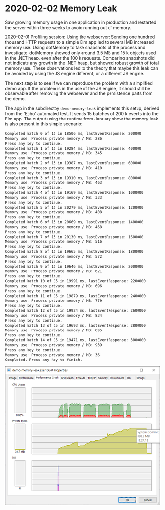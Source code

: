 # 2020-02-02 Memory Leak

Saw growing memory usage in one application in production and restarted the server within three weeks to avoid running out of memory.

2020-02-01 Profiling session: Using the webserver: Sending one hundred thousand HTTP requests to a simple Elm app led to several MB increased memory use. Using dotMemory to take snapshots of the process and investigate: dotMemory showed only around 3.5 MB and 15 k objects used in the .NET heap, even after the 100 k requests. Comparing snapshots did not indicate any growth in the .NET heap, but showed robust growth of total memory use. These observations led to the theory that maybe this leak can be avoided by using the JS engine different, or a different JS engine.

The next step is to see if we can reproduce the problem with a simplified demo app. If the problem is in the use of the JS engine, it should still be observable after removing the webserver and the persistence parts from the demo.

The app in the subdirectoy `demo-memory-leak` implements this setup, derived from the 'Echo' automated test. It sends 15 batches of 200 k events into the Elm app. The output using the runtime from January show the memory leak is also present in this simple scenario:

```terminal
Completed batch 0 of 15 in 18506 ms, lastEventResponse: 200000
Memory use: Process private memory / MB: 286
Press any key to continue.
Completed batch 1 of 15 in 19284 ms, lastEventResponse: 400000
Memory use: Process private memory / MB: 345
Press any key to continue.
Completed batch 2 of 15 in 19387 ms, lastEventResponse: 600000
Memory use: Process private memory / MB: 410
Press any key to continue.
Completed batch 3 of 15 in 19310 ms, lastEventResponse: 800000
Memory use: Process private memory / MB: 463
Press any key to continue.
Completed batch 4 of 15 in 19169 ms, lastEventResponse: 1000000
Memory use: Process private memory / MB: 333
Press any key to continue.
Completed batch 5 of 15 in 20279 ms, lastEventResponse: 1200000
Memory use: Process private memory / MB: 408
Press any key to continue.
Completed batch 6 of 15 in 20669 ms, lastEventResponse: 1400000
Memory use: Process private memory / MB: 468
Press any key to continue.
Completed batch 7 of 15 in 20130 ms, lastEventResponse: 1600000
Memory use: Process private memory / MB: 516
Press any key to continue.
Completed batch 8 of 15 in 19665 ms, lastEventResponse: 1800000
Memory use: Process private memory / MB: 572
Press any key to continue.
Completed batch 9 of 15 in 19646 ms, lastEventResponse: 2000000
Memory use: Process private memory / MB: 621
Press any key to continue.
Completed batch 10 of 15 in 19991 ms, lastEventResponse: 2200000
Memory use: Process private memory / MB: 696
Press any key to continue.
Completed batch 11 of 15 in 19879 ms, lastEventResponse: 2400000
Memory use: Process private memory / MB: 779
Press any key to continue.
Completed batch 12 of 15 in 19924 ms, lastEventResponse: 2600000
Memory use: Process private memory / MB: 834
Press any key to continue.
Completed batch 13 of 15 in 19693 ms, lastEventResponse: 2800000
Memory use: Process private memory / MB: 895
Press any key to continue.
Completed batch 14 of 15 in 19471 ms, lastEventResponse: 3000000
Memory use: Process private memory / MB: 939
Press any key to continue.
Memory use: Process private memory / MB: 36
Completed. Press any key to finish.
```

![Graph indicating the memory leak in the runtime from January](2020-02-02.elm-fullstack-demo-memory-leak-before-graph.png)
